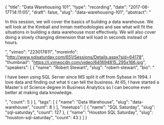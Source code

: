 {
  "title": "Data Warehousing 101",
  "type": "recording",
  "date": "2017-06-17T14:11:05",
  "draft": false,
  "slug": "data-warehousing-101",
  "abstract": "<p>In this session, we will cover the basics of building a data warehouse. We will look at the Kimball and Inman methodologies and see what will fit the situations in building a data warehouse most effectively. We will also cover doing a slowly changing dimension that will load in seconds instead of hours.</p>",
  "vimeo": "223017811",
  "moreinfo": "http://www.sqlsaturday.com/651/Sessions/Details.aspx?sid=64178",
  "thumbnail": "https://i.vimeocdn.com/video/641694815_295x166.jpg",
  "speakers": [
    {
      "name": "Robert Stewart",
      "slug": "robert-stewart",
      "bio": "<p>I have been using SQL Server since MS split it off from Sybase in 1994. I love data and finding out what ti can tell the business. At 65, I have started a Master's of Science degree in Business Analytics so I can become even better at making data knowledge.</p>",
      "count": 5
    }
  ],
  "tags": [
    {
      "name": "Data Warehouse",
      "slug": "data-warehouse",
      "count": 8
    }
  ],
  "meetups": [
    {
      "name": "SQL Saturday",
      "slug": "sql-saturday",
      "count": 127
    },
    {
      "name": "Houston SQL Saturday",
      "slug": "houston-sql-saturday",
      "count": 43
    }
  ]
}